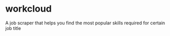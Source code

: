 # workcloud
A job scraper that helps you find the most popular skills required for certain job title

